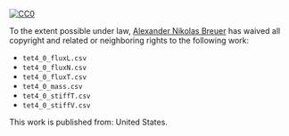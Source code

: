 [![CC0](http://i.creativecommons.org/p/zero/1.0/88x31.png)](http://creativecommons.org/publicdomain/zero/1.0/)

To the extent possible under law, [Alexander Nikolas Breuer](http://dial3343.org) has waived all copyright and related or neighboring rights to the following work:

* `tet4_0_fluxL.csv`
* `tet4_0_fluxN.csv`
* `tet4_0_fluxT.csv`
* `tet4_0_mass.csv`
* `tet4_0_stiffT.csv`
* `tet4_0_stiffV.csv`

This work is published from: United States.
